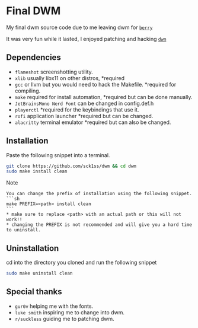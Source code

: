 # Final DWM
My final dwm source code due to me leaving dwm for [`berry`](https://github.com/jlervin/berry)

It was very fun while it lasted, I enjoyed patching and hacking [`dwm`](https://dwm.suckless.org)

## Dependencies
- `flameshot` screenshotting utility.
- `xlib` usually libx11 on other distros, *required
- `gcc` or llvm but you would need to hack the Makefile. *required for compiling.
- `make` required for install automation, *required but can be done manually.
- `JetBrainsMono Nerd Font` can be changed in config.def.h
- `playerctl` *required for the keybindings that use it.
- `rofi` application launcher *required but can be changed.
- `alacritty` terminal emulator *required but can also be changed.

## Installation
Paste the following snippet into a terminal.
```sh
git clone https://github.com/sck1ss/dwm && cd dwm
sudo make install clean
```
>[!NOTE]
    You can change the prefix of installation using the following snippet.
    ```sh
    make PREFIX=<path> install clean
    ```
    * make sure to replace <path> with an actual path or this will not work!!
    * changing the PREFIX is not recommended and will give you a hard time to uninstall.
## Uninstallation
cd into the directory you cloned and run the following snippet
```sh
sudo make uninstall clean
```

## Special thanks
- `gur0v` helping me with the fonts.
- `luke smith` inspiring me to change into dwm.
- `r/suckless` guiding me to patching dwm.

